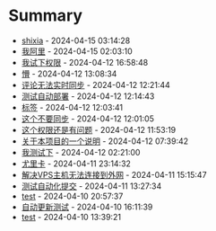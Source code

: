 # Summary

- [shixia](https://github.com/ZSCGR/isr/issues/25) - 2024-04-15 03:14:28
- [我阿里](https://github.com/ZSCGR/isr/issues/24) - 2024-04-15 02:03:10
- [我试下权限](https://github.com/ZSCGR/isr/issues/23) - 2024-04-12 16:58:48
- [懵](https://github.com/ZSCGR/isr/issues/22) - 2024-04-12 13:08:34
- [评论无法实时同步](https://github.com/ZSCGR/isr/issues/20) - 2024-04-12 12:21:44
- [测试自动部署](https://github.com/ZSCGR/isr/issues/18) - 2024-04-12 12:14:43
- [标签](https://github.com/ZSCGR/isr/issues/17) - 2024-04-12 12:03:41
- [这个不要同步](https://github.com/ZSCGR/isr/issues/16) - 2024-04-12 12:01:05
- [这个权限还是有问题](https://github.com/ZSCGR/isr/issues/15) - 2024-04-12 11:53:19
- [关于本项目的一个说明](https://github.com/ZSCGR/isr/issues/14) - 2024-04-12 07:39:42
- [我测试下](https://github.com/ZSCGR/isr/issues/13) - 2024-04-12 02:21:00
- [尤里卡](https://github.com/ZSCGR/isr/issues/12) - 2024-04-11 23:14:32
- [解决VPS主机无法连接到外网](https://github.com/ZSCGR/isr/issues/9) - 2024-04-11 15:15:47
- [测试自动化提交](https://github.com/ZSCGR/isr/issues/8) - 2024-04-11 13:27:34
- [test](https://github.com/ZSCGR/isr/issues/7) - 2024-04-10 20:57:37
- [自动更新测试](https://github.com/ZSCGR/isr/issues/5) - 2024-04-10 16:11:39
- [test](https://github.com/ZSCGR/isr/issues/1) - 2024-04-10 13:39:21

